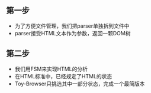 ## 第一步

* 为了方便文件管理，我们把parser单独拆到文件中
* parser接受HTML文本作为参数，返回一颗DOM树

## 第二步

* 我们用FSM来实现HTML的分析
* 在HTML标准中，已经规定了HTML的状态
* Toy-Browser只挑选其中一部分状态，完成一个最简版本